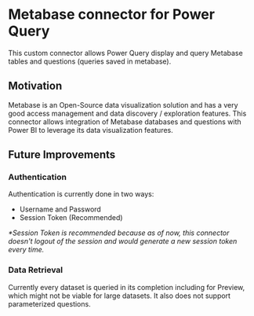 # Metabase connector for Power Query

This custom connector allows Power Query display and query Metabase tables and questions (queries saved in metabase).

## Motivation

Metabase is an Open-Source data visualization solution and has a very good access management and data discovery / exploration features. This connector allows integration of Metabase databases and questions with Power BI to leverage its data visualization features.

## Future Improvements

### Authentication

Authentication is currently done in two ways:
- Username and Password
- Session Token (Recommended)

_*Session Token is recommended because as of now, this connector doesn't logout of the session and would generate a new session token every time._

### Data Retrieval

Currently every dataset is queried in its completion including for Preview, which might not be viable for large datasets.
It also does not support parameterized questions.
